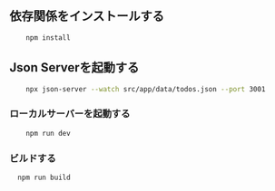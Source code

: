 ## 依存関係をインストールする
```
    npm install
```

## Json Serverを起動する

``` bash
    npx json-server --watch src/app/data/todos.json --port 3001
```


### ローカルサーバーを起動する
``` bash
    npm run dev
```

### ビルドする
```bash
  npm run build
```

